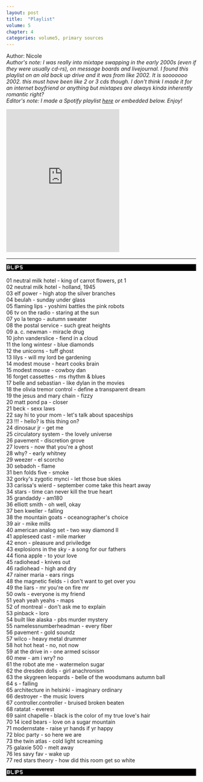 ```yaml
---
layout: post
title:  "Playlist"
volume: 5
chapter: 4
categories: volume5, primary sources
---
```


Author: Nicole  
*Author's note: I was really into mixtape swapping in the early 2000s (even if they were usually cd-rs), on message boards and livejournal. I found this playlist on an old back up drive and it was from like 2002. It is sooooooo 2002. this must have been like 2 or 3 cds though. I don't think I made it for an internet boyfriend or anything but mixtapes are always kinda inherently romantic right?*  
*Editor's note: I made a Spotify playlist [here](https://open.spotify.com/embed/user/1210200191/playlist/45qxFRw7snspV1zM2YamV3) or embedded below. Enjoy!*  

<iframe src="https://open.spotify.com/embed/user/1210200191/playlist/45qxFRw7snspV1zM2YamV3" width="300" height="380" frameborder="0" allowtransparency="true"></iframe>


<hr/>

![blips](/assets/img/blips.gif)  

01 neutral milk hotel - king of carrot flowers, pt 1  
02 neutral milk hotel - holland, 1945  
03 elf power - high atop the silver branches  
04 beulah - sunday under glass  
05 flaming lips - yoshimi battles the pink robots  
06 tv on the radio - staring at the sun  
07 yo la tengo - autumn sweater  
08 the postal service - such great heights  
09 a. c. newman - miracle drug  
10 john vanderslice - fiend in a cloud  
11 the long wintesr - blue diamonds  
12 the unicorns - tuff ghost  
13 lilys - will my lord be gardening  
14 modest mouse - heart cooks brain  
15 modest mouse - cowboy dan  
16 forget cassettes - ms rhythm & blues  
17 belle and sebastian - like dylan in the movies  
18 the olivia tremor control - define a transparent dream  
19 the jesus and mary chain - fizzy  
20 matt pond pa - closer  
21 beck - sexx laws  
22 say hi to your mom - let's talk about spaceships  
23 !!! - hello? is this thing on?  
24 dinosaur jr - get me  
25 circulatory system - the lovely universe  
26 pavement - discretion grove  
27 lovers - now that you're a ghost  
28 why? - early whitney  
29 weezer - el scorcho  
30 sebadoh - flame  
31 ben folds five - smoke  
32 gorky's zygotic mynci - let those bue skies  
33 carissa's wierd - september come take this heart away  
34 stars - time can never kill the true heart  
35 grandaddy - am180  
36 elliott smith - oh well, okay  
37 ben kweller - falling  
38 the mountain goats - oceanographer's choice  
39 air - mike mills  
40 american analog set - two way diamond II  
41 appleseed cast - mile marker  
42 enon - pleasure and priviledge  
43 explosions in the sky - a song for our fathers  
44 fiona apple - to your love  
45 radiohead - knives out  
46 radiohead - high and dry  
47 rainer maria - ears rings  
48 the magnetic fields - i don't want to get over you  
49 the liars - mr you're on fire mr  
50 owls - everyone is my friend  
51 yeah yeah yeahs - maps  
52 of montreal - don't ask me to explain  
53 pinback - loro  
54 built like alaska - pbs murder mystery  
55 namelessnumberheadman - every fiber  
56 pavement - gold soundz  
57 wilco - heavy metal drummer  
58 hot hot heat - no, not now  
59 at the drive in - one armed scissor  
60 mew - am i wry? no  
61 the robot ate me - watermelon sugar  
62 the dresden dolls - girl anachronism  
63 the skygreen leopards - belle of the woodsmans autumn ball  
64 s - falling  
65 architecture in helsinki - imaginary ordinary  
66 destroyer - the music lovers  
67 controller.controller - bruised broken beaten  
68 ratatat - everest  
69 saint chapelle - black is the color of my true love's hair  
70 14 iced bears - love on a sugar mountain  
71 modernstate - raise yr hands if yr happy  
72 bloc party - so here we are  
73 the twin atlas - cold light screaming  
75 galaxie 500 - melt away  
76 les savy fav - wake up  
77 red stars theory - how did this room get so white  

![blips](/assets/img/blips.gif)  